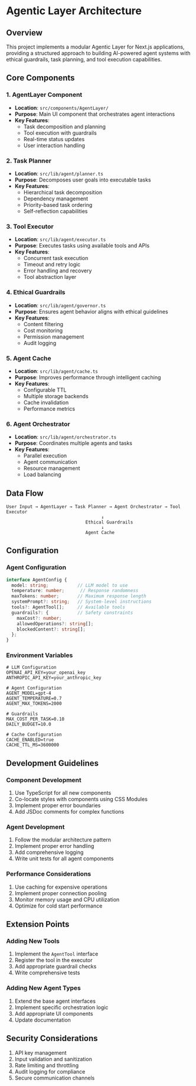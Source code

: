 # Agentic Layer Architecture

## Overview
This project implements a modular Agentic Layer for Next.js applications, providing a structured approach to building AI-powered agent systems with ethical guardrails, task planning, and tool execution capabilities.

## Core Components

### 1. AgentLayer Component
- **Location**: `src/components/AgentLayer/`
- **Purpose**: Main UI component that orchestrates agent interactions
- **Key Features**:
  - Task decomposition and planning
  - Tool execution with guardrails
  - Real-time status updates
  - User interaction handling

### 2. Task Planner
- **Location**: `src/lib/agent/planner.ts`
- **Purpose**: Decomposes user goals into executable tasks
- **Key Features**:
  - Hierarchical task decomposition
  - Dependency management
  - Priority-based task ordering
  - Self-reflection capabilities

### 3. Tool Executor
- **Location**: `src/lib/agent/executor.ts`
- **Purpose**: Executes tasks using available tools and APIs
- **Key Features**:
  - Concurrent task execution
  - Timeout and retry logic
  - Error handling and recovery
  - Tool abstraction layer

### 4. Ethical Guardrails
- **Location**: `src/lib/agent/governor.ts`
- **Purpose**: Ensures agent behavior aligns with ethical guidelines
- **Key Features**:
  - Content filtering
  - Cost monitoring
  - Permission management
  - Audit logging

### 5. Agent Cache
- **Location**: `src/lib/agent/cache.ts`
- **Purpose**: Improves performance through intelligent caching
- **Key Features**:
  - Configurable TTL
  - Multiple storage backends
  - Cache invalidation
  - Performance metrics

### 6. Agent Orchestrator
- **Location**: `src/lib/agent/orchestrator.ts`
- **Purpose**: Coordinates multiple agents and tasks
- **Key Features**:
  - Parallel execution
  - Agent communication
  - Resource management
  - Load balancing

## Data Flow

```
User Input → AgentLayer → Task Planner → Agent Orchestrator → Tool Executor
                                    ↓
                              Ethical Guardrails
                                    ↓
                              Agent Cache
```

## Configuration

### Agent Configuration
```typescript
interface AgentConfig {
  model: string;           // LLM model to use
  temperature: number;      // Response randomness
  maxTokens: number;       // Maximum response length
  systemPrompt?: string;   // System-level instructions
  tools?: AgentTool[];     // Available tools
  guardrails?: {           // Safety constraints
    maxCost?: number;
    allowedOperations?: string[];
    blockedContent?: string[];
  };
}
```

### Environment Variables
```env
# LLM Configuration
OPENAI_API_KEY=your_openai_key
ANTHROPIC_API_KEY=your_anthropic_key

# Agent Configuration
AGENT_MODEL=gpt-4
AGENT_TEMPERATURE=0.7
AGENT_MAX_TOKENS=2000

# Guardrails
MAX_COST_PER_TASK=0.10
DAILY_BUDGET=10.0

# Cache Configuration
CACHE_ENABLED=true
CACHE_TTL_MS=3600000
```

## Development Guidelines

### Component Development
1. Use TypeScript for all new components
2. Co-locate styles with components using CSS Modules
3. Implement proper error boundaries
4. Add JSDoc comments for complex functions

### Agent Development
1. Follow the modular architecture pattern
2. Implement proper error handling
3. Add comprehensive logging
4. Write unit tests for all agent components

### Performance Considerations
1. Use caching for expensive operations
2. Implement proper connection pooling
3. Monitor memory usage and CPU utilization
4. Optimize for cold start performance

## Extension Points

### Adding New Tools
1. Implement the `AgentTool` interface
2. Register the tool in the executor
3. Add appropriate guardrail checks
4. Write comprehensive tests

### Adding New Agent Types
1. Extend the base agent interfaces
2. Implement specific orchestration logic
3. Add appropriate UI components
4. Update documentation

## Security Considerations

1. API key management
2. Input validation and sanitization
3. Rate limiting and throttling
4. Audit logging for compliance
5. Secure communication channels
